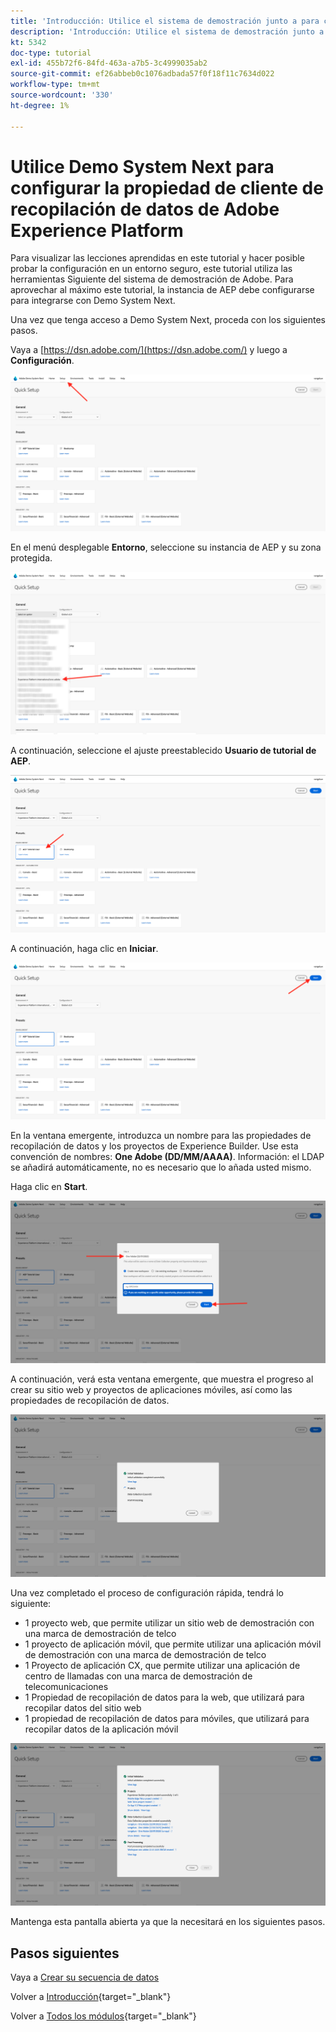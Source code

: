 ```yaml
---
title: 'Introducción: Utilice el sistema de demostración junto a para configurar la propiedad de Launch'
description: 'Introducción: Utilice el sistema de demostración junto a para configurar la propiedad de Launch'
kt: 5342
doc-type: tutorial
exl-id: 455b72f6-84fd-463a-a7b5-3c4999035ab2
source-git-commit: ef26abbeb0c1076adbada57f0f18f11c7634d022
workflow-type: tm+mt
source-wordcount: '330'
ht-degree: 1%

---
```


# Utilice Demo System Next para configurar la propiedad de cliente de recopilación de datos de Adobe Experience Platform

Para visualizar las lecciones aprendidas en este tutorial y hacer posible probar la configuración en un entorno seguro, este tutorial utiliza las herramientas Siguiente del sistema de demostración de Adobe. Para aprovechar al máximo este tutorial, la instancia de AEP debe configurarse para integrarse con Demo System Next.

Una vez que tenga acceso a Demo System Next, proceda con los siguientes pasos.

Vaya a [https://dsn.adobe.com/](https://dsn.adobe.com/) y luego a **Configuración**.

![DSN](./images/dsnsetup.png)

En el menú desplegable **Entorno**, seleccione su instancia de AEP y su zona protegida.

![DSN](./images/dsnh1.png)

A continuación, seleccione el ajuste preestablecido **Usuario de tutorial de AEP**.

![DSN](./images/dsnhome.png)

A continuación, haga clic en **Iniciar**.

![DSN](./images/dsn2.png)

En la ventana emergente, introduzca un nombre para las propiedades de recopilación de datos y los proyectos de Experience Builder. Use esta convención de nombres: **One Adobe (DD/MM/AAAA)**. Información: el LDAP se añadirá automáticamente, no es necesario que lo añada usted mismo.

Haga clic en **Start**.

![DSN](./images/dsn3.png)

A continuación, verá esta ventana emergente, que muestra el progreso al crear su sitio web y proyectos de aplicaciones móviles, así como las propiedades de recopilación de datos.

![DSN](./images/dsn4.png)

Una vez completado el proceso de configuración rápida, tendrá lo siguiente:

- 1 proyecto web, que permite utilizar un sitio web de demostración con una marca de demostración de telco
- 1 proyecto de aplicación móvil, que permite utilizar una aplicación móvil de demostración con una marca de demostración de telco
- 1 Proyecto de aplicación CX, que permite utilizar una aplicación de centro de llamadas con una marca de demostración de telecomunicaciones
- 1 Propiedad de recopilación de datos para la web, que utilizará para recopilar datos del sitio web
- 1 propiedad de recopilación de datos para móviles, que utilizará para recopilar datos de la aplicación móvil

![DSN](./images/dsn5.png)

Mantenga esta pantalla abierta ya que la necesitará en los siguientes pasos.

## Pasos siguientes

Vaya a [Crear su secuencia de datos](./ex3.md)

Volver a [Introducción](./getting-started.md){target="_blank"}

Volver a [Todos los módulos](./../../../overview.md){target="_blank"}